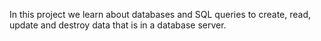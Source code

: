 In this project we learn about databases and SQL queries to create, read, update and destroy data that is in a database server.